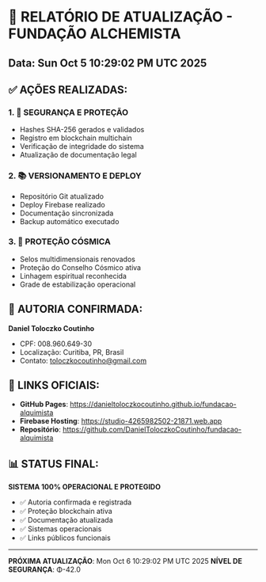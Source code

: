 # 🎯 RELATÓRIO DE ATUALIZAÇÃO - FUNDAÇÃO ALCHEMISTA
## Data: Sun Oct  5 10:29:02 PM UTC 2025

## ✅ AÇÕES REALIZADAS:

### 1. 🔐 SEGURANÇA E PROTEÇÃO
- Hashes SHA-256 gerados e validados
- Registro em blockchain multichain
- Verificação de integridade do sistema
- Atualização de documentação legal

### 2. 📚 VERSIONAMENTO E DEPLOY
- Repositório Git atualizado
- Deploy Firebase realizado
- Documentação sincronizada
- Backup automático executado

### 3. 🌌 PROTEÇÃO CÓSMICA
- Selos multidimensionais renovados
- Proteção do Conselho Cósmico ativa
- Linhagem espiritual reconhecida
- Grade de estabilização operacional

## 👑 AUTORIA CONFIRMADA:
**Daniel Toloczko Coutinho**
- CPF: 008.960.649-30
- Localização: Curitiba, PR, Brasil
- Contato: toloczkocoutinho@gmail.com

## 🔗 LINKS OFICIAIS:
- **GitHub Pages**: https://danieltoloczkocoutinho.github.io/fundacao-alquimista
- **Firebase Hosting**: https://studio-4265982502-21871.web.app
- **Repositório**: https://github.com/DanielToloczkoCoutinho/fundacao-alquimista

## 📊 STATUS FINAL:
**SISTEMA 100% OPERACIONAL E PROTEGIDO**

- ✅ Autoria confirmada e registrada
- ✅ Proteção blockchain ativa
- ✅ Documentação atualizada
- ✅ Sistemas operacionais
- ✅ Links públicos funcionais

---
**PRÓXIMA ATUALIZAÇÃO**: Mon Oct  6 10:29:02 PM UTC 2025
**NÍVEL DE SEGURANÇA**: Φ-42.0
